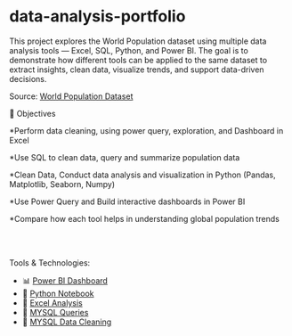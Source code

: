 # data-analysis-portfolio
This project explores the World Population dataset using multiple data analysis tools — Excel, SQL, Python, and Power BI.
The goal is to demonstrate how different tools can be applied to the same dataset to extract insights, clean data, visualize trends, and support data-driven decisions.

Source: [World Population Dataset](https://data360.worldbank.org/en/indicator/WB_HNP_SP_POP_TOTL?view=datatable)

🧠 Objectives

*Perform data cleaning, using power query, exploration, and Dashboard in Excel

*Use SQL to clean data, query and summarize population data

*Clean Data, Conduct data analysis and visualization in Python (Pandas, Matplotlib, Seaborn, Numpy)

*Use Power Query and Build interactive dashboards in Power BI

*Compare how each tool helps in understanding global population trends

<br>
<br>

Tools & Technologies:<br>
- 📊 [Power BI Dashboard](./POWER_BI/README.md)
- 🐍 [Python Notebook](./PYTHON/Python_Pandas_Project.ipynb)
- 🧮 [Excel Analysis](./EXCEL/My_Excel_Project.xlsx)
- 💾 [MYSQL Queries](./MYSQL/world_population_exploratory.sql)
- 💾 [MYSQL Data Cleaning](./MYSQL/world_population_clean_data_script.sql)

